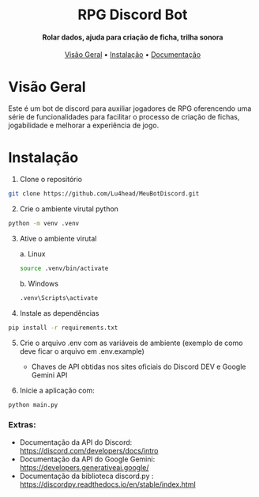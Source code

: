 <h1 align="center">
  <br>
  RPG Discord Bot
  <br>
</h1>

<h4 align="center">Rolar dados, ajuda para criação de ficha, trilha sonora</h4>

<p align="center">
  <a href="#Visão Geral">Visão Geral</a>
  •
  <a href="#installation">Instalação</a>
  •
  <a href="">Documentação</a>
</p>

# Visão Geral

Este é um bot de discord para auxiliar jogadores de RPG oferencendo uma série de funcionalidades para facilitar o processo de criação de fichas, jogabilidade e melhorar a experiência de jogo.


# Instalação

1. Clone o repositório
```bash
git clone https://github.com/Lu4head/MeuBotDiscord.git
```

2. Crie o ambiente virutal python
```bash
python -m venv .venv
```

3. Ative o ambiente virutal

    a. Linux
    ```bash
    source .venv/bin/activate
    ```
    b. Windows
    ```bash
    .venv\Scripts\activate
    ```

4. Instale as dependências
```bash
pip install -r requirements.txt
```

5. Crie o arquivo .env com as variáveis de ambiente (exemplo de como deve ficar o arquivo em .env.example)
    - Chaves de API obtidas nos sites oficiais do Discord DEV e Google Gemini API

6. Inicie a aplicação com:
```bash
python main.py
```

### Extras:
- Documentação da API do Discord: https://discord.com/developers/docs/intro
- Documentação da API do Google Gemini: https://developers.generativeai.google/
- Documentação da biblioteca discord.py : https://discordpy.readthedocs.io/en/stable/index.html
